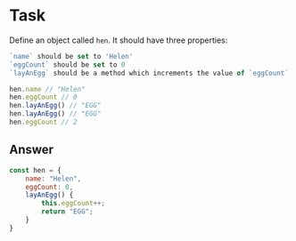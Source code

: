 # Task 

Define an object called `hen`. It should have three properties:

```javascript
`name` should be set to 'Helen'
`eggCount` should be set to 0
`layAnEgg` should be a method which increments the value of `eggCount` by 1 and returns the string "EGG".  You'll need to use `this`.
```

```javascript
hen.name // "Helen"
hen.eggCount // 0
hen.layAnEgg() // "EGG"
hen.layAnEgg() // "EGG"
hen.eggCount // 2
```

## Answer

```javascript
const hen = {
    name: "Helen",
    eggCount: 0,
    layAnEgg() {
        this.eggCount++;
        return "EGG";
    }
}
```
